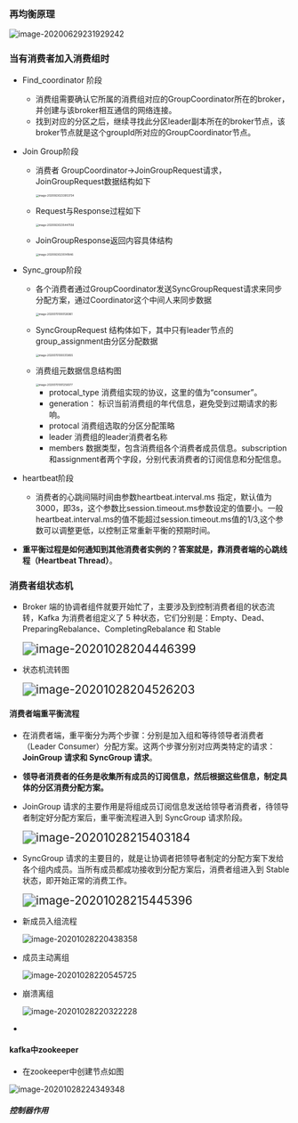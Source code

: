 ### 再均衡原理

![image-20200629231929242](assets/image-20200629231929242.png)

### 当有消费者加入消费组时

- Find_coordinator 阶段

  - 消费组需要确认它所属的消费组对应的GroupCoordinator所在的broker，并创建与该broker相互通信的网络连接。
  - 找到对应的分区之后，继续寻找此分区leader副本所在的broker节点，该broker节点就是这个groupId所对应的GroupCoordinator节点。

- Join Group阶段

  - 消费者 GroupCoordinator->JoinGroupRequest请求，JoinGroupRequest数据结构如下

    <img src="assets/image-20200630233953734.png" alt="image-20200630233953734" style="zoom:33%;" />

  - Request与Response过程如下

    <img src="assets/image-20200630235447556.png" alt="image-20200630235447556" style="zoom: 33%;" />

  - JoinGroupResponse返回内容具体结构

    <img src="assets/image-20200630235141846.png" alt="image-20200630235141846" style="zoom:33%;" />



- Sync_group阶段

  - 各个消费者通过GroupCoordinator发送SyncGroupRequest请求来同步分配方案，通过Coordinator这个中间人来同步数据

    <img src="assets/image-20200701000126961.png" alt="image-20200701000126961" style="zoom:33%;" />

  - SyncGroupRequest 结构体如下，其中只有leader节点的group_assignment由分区分配数据

    <img src="assets/image-20200701000313855.png" alt="image-20200701000313855" style="zoom:33%;" />

  - 消费组元数据信息结构图

    <img src="assets/image-20200701001256077.png" alt="image-20200701001256077" style="zoom:33%;" />

    - protocal_type 消费组实现的协议，这里的值为“consumer”。
    - generation： 标识当前消费组的年代信息，避免受到过期请求的影响。
    - protocal 消费组选取的分区分配策略
    - leader 消费组的leader消费者名称
    - members 数据类型，包含消费组各个消费者成员信息。subscription和assignment者两个字段，分别代表消费者的订阅信息和分配信息。

- heartbeat阶段

  - 消费者的心跳间隔时间由参数heartbeat.interval.ms 指定，默认值为3000，即3s，这个参数比session.timeout.ms参数设定的值要小。一般heartbeat.interval.ms的值不能超过session.timeout.ms值的1/3,这个参数可以调整更低，以控制正常重新平衡的预期时间。

- **重平衡过程是如何通知到其他消费者实例的？答案就是，靠消费者端的心跳线程（Heartbeat Thread）**。

### 消费者组状态机

- Broker 端的协调者组件就要开始忙了，主要涉及到控制消费者组的状态流转，Kafka 为消费者组定义了 5 种状态，它们分别是：Empty、Dead、PreparingRebalance、CompletingRebalance 和 Stable

  <img src="assets/image-20201028204446399.png" alt="image-20201028204446399" style="zoom:150%;" />

- 状态机流转图

  <img src="assets/image-20201028204526203.png" alt="image-20201028204526203" style="zoom:150%;" />


#### 消费者端重平衡流程

- 在消费者端，重平衡分为两个步骤：分别是加入组和等待领导者消费者（Leader Consumer）分配方案。这两个步骤分别对应两类特定的请求：**JoinGroup 请求和 SyncGroup 请求**。

- **领导者消费者的任务是收集所有成员的订阅信息，然后根据这些信息，制定具体的分区消费分配方案。**

- JoinGroup 请求的主要作用是将组成员订阅信息发送给领导者消费者，待领导者制定好分配方案后，重平衡流程进入到 SyncGroup 请求阶段。

  <img src="assets/image-20201028215403184.png" alt="image-20201028215403184" style="zoom:150%;" />

- SyncGroup 请求的主要目的，就是让协调者把领导者制定的分配方案下发给各个组内成员。当所有成员都成功接收到分配方案后，消费者组进入到 Stable 状态，即开始正常的消费工作。

  <img src="assets/image-20201028215445396.png" alt="image-20201028215445396" style="zoom:150%;" />

- 新成员入组流程

  ![image-20201028220438358](assets/image-20201028220438358.png)

- 成员主动离组

  ![image-20201028220545725](assets/image-20201028220545725.png)

- 崩溃离组

  ![image-20201028220322228](assets/image-20201028220322228.png)

- 



#### kafka中zookeeper

- 在zookeeper中创建节点如图

![image-20201028224349348](assets/image-20201028224349348.png)

#####  控制器作用

